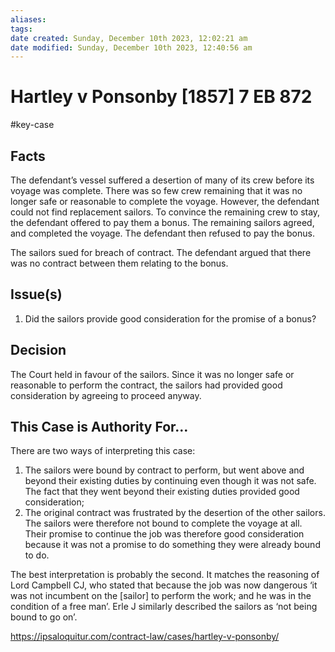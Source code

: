 ```yaml
---
aliases: 
tags: 
date created: Sunday, December 10th 2023, 12:02:21 am
date modified: Sunday, December 10th 2023, 12:40:56 am
---
```


# Hartley v Ponsonby [1857] 7 EB 872

#key-case

## Facts

The defendant’s vessel suffered a desertion of many of its crew before its voyage was complete. There was so few crew remaining that it was no longer safe or reasonable to complete the voyage. However, the defendant could not find replacement sailors. To convince the remaining crew to stay, the defendant offered to pay them a bonus. The remaining sailors agreed, and completed the voyage. The defendant then refused to pay the bonus.

The sailors sued for breach of contract. The defendant argued that there was no contract between them relating to the bonus.

## Issue(s)

1. Did the sailors provide good consideration for the promise of a bonus?

## Decision

The Court held in favour of the sailors. Since it was no longer safe or reasonable to perform the contract, the sailors had provided good consideration by agreeing to proceed anyway.

## This Case is Authority For…

There are two ways of interpreting this case:

1. The sailors were bound by contract to perform, but went above and beyond their existing duties by continuing even though it was not safe. The fact that they went beyond their existing duties provided good consideration;
2. The original contract was frustrated by the desertion of the other sailors. The sailors were therefore not bound to complete the voyage at all. Their promise to continue the job was therefore good consideration because it was not a promise to do something they were already bound to do.

The best interpretation is probably the second. It matches the reasoning of Lord Campbell CJ, who stated that because the job was now dangerous ‘it was not incumbent on the [sailor] to perform the work; and he was in the condition of a free man’. Erle J similarly described the sailors as ‘not being bound to go on’.

<https://ipsaloquitur.com/contract-law/cases/hartley-v-ponsonby/>
